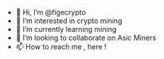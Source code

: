 - 👋 Hi, I’m @figecrypto
- 👀 I’m interested in crypto mining
- 🌱 I’m currently learning mining
- 💞️ I’m looking to collaborate on Asic Miners
- 📫 How to reach me , here !

<!---
figecrypto/figecrypto is a ✨ special ✨ repository because its `README.md` (this file) appears on your GitHub profile.
You can click the Preview link to take a look at your changes.
--->
